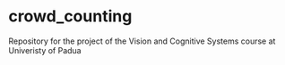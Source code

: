 # crowd_counting
Repository for the project of the Vision and Cognitive Systems course at Univeristy of Padua 
